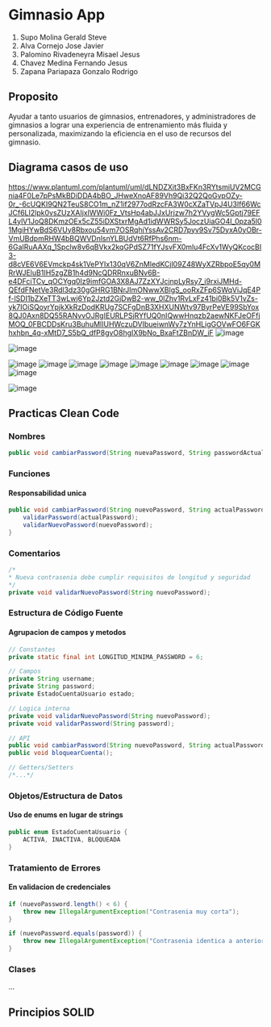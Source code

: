 # Gimnasio App

1. Supo Molina Gerald Steve
1. Alva Cornejo Jose Javier
1. Palomino Rivadeneyra Misael Jesus
1. Chavez Medina Fernando Jesus
1. Zapana Pariapaza Gonzalo Rodrigo

## Proposito

Ayudar a tanto usuarios de gimnasios, entrenadores, y administradores de gimnasios a lograr una experiencia de entrenamiento
más fluida y personalizada, maximizando la eficiencia en el uso de
recursos del gimnasio.

## Diagrama casos de uso 
https://www.plantuml.com/plantuml/uml/dLNDZXit3BxFKn3RYtsmiUV2MCGnia4F0Le7pPsMkBDiDDA4bBO_JHweXnoAF89Vh9Qi32Q2QoGvpOZy-0r_-6cUQKI9QN2TeuS8CO1m_nZ1if2977odRzcFA3W0cXZaTVpJ4U3lf66WcJCf6LI2lpk0vsZUzXAIjxlWWi0Fz_VtsHp4abJJxUrjzw7h2YVygWc5Gptj79EFL4ylV1JoQ8DKmzOEx5cZ55iDXStxrMgAd1idWWRSy5JoczUiaGO4I_0pza5l01MgiHYwBdS6VUy8Rbxou54vm7OSRqhjYssAv2CRD7pyv9Sv75DyxA0yOBr-VmUBdpmRHW4bBQWVDnlsnYLBUdVt6RfPhs6nm-6GaIRuAAXq_1Spclw8v6qBVkx2kqGPdSZ71fYJsvFX0mlu4FcXv1WyQKcocBI3-d8cVE6V6EVmckp4sk1VePYIx130qV6ZnMledKCjl09Z48WyXZRbpoE5qy0MRrWJEluB1IH5zgZB1h4d9NcQDRRnxuBNv6B-e4DFciTCv_qOCYgq0Iz9imfGOA3X8AJ7ZzXYJcjnpLyRsy7_i9rxiJMHd-QEfdFNetVe3Rdl3dz30gGHRG1BNrJImONwwXBlgS_ooRxZFp6SWqViJqE4Pf-lSDI1bZXeTT3wLwj6Yp2Jztd2GjDwB2-ww_0lZhv1RvLxFz41bi0Bk5V1vZs-yk7IOiSQoyrYpjkXkRzDodKRUg7SCFgDnB3XHXUNWtv97ByrPeVE99SbYox8QJ0Axn8DQ55RANvvOJRgIEURLPSjRYfUQ0nIQwwHnqzb2aewNKFJeOFfjMOQ_0FBCDDsKru3BuhuMlIUHWczuDVIbueiwnWy7zYnHLigGOVwFO6FGKhxhbn_4q-xMtD7_S5bQ_dfP8gvO8hgIX9bNo_BxaFtZBnDW_iF
![image](./assets/modelo_casos_uso.png)

![image](https://github.com/user-attachments/assets/69462cb0-e1b8-4ef0-8be7-0fe12818f62f)

![image](./assets/Presentation.png)
![image](./assets/Servicios.png)
![image](./assets/Dominio.png)
![image](./assets/Membresias.png)
![image](./assets/Usuarios.png)
![image](./assets/Notificaciones.png)
![image](./assets/Sesiones.png)
![image](./assets/PlanesEntrenamiento.png)
![image](./assets/Repositorio.png)

![image](https://github.com/user-attachments/assets/a330ed80-678e-4e63-b592-dff888c67bf5)

## Practicas Clean Code
### Nombres
```java
public void cambiarPassword(String nuevaPassword, String passwordActual);
```

### Funciones
#### Responsabilidad unica
```java
public void cambiarPassword(String nuevoPassword, String actualPassword) {
    validarPassword(actualPassword);
    validarNuevoPassword(nuevoPassword);
}
```

### Comentarios
```java
/*
* Nueva contrasenia debe cumplir requisitos de longitud y seguridad
*/
private void validarNuevoPassword(String nuevoPassword);
```
### Estructura de Código Fuente 
#### Agrupacion de campos y metodos
```java
// Constantes
private static final int LONGITUD_MINIMA_PASSWORD = 6;

// Campos
private String username;
private String password;
private EstadoCuentaUsuario estado;

// Logica interna
private void validarNuevoPassword(String nuevoPassword);
private void validarPassword(String password);

// API
public void cambiarPassword(String nuevoPassword, String actualPassword);
public void bloquearCuenta();

// Getters/Setters
/*...*/


```

### Objetos/Estructura de Datos 
#### Uso de enums en lugar de strings
```java
public enum EstadoCuentaUsuario {
    ACTIVA, INACTIVA, BLOQUEADA
}
```
### Tratamiento de Errores
#### En validacion de credenciales
```java
if (nuevoPassword.length() < 6) {
    throw new IllegalArgumentException("Contrasenia muy corta");
}

if (nuevoPassword.equals(password)) {
    throw new IllegalArgumentException("Contrasenia identica a anterior");
}
```
### Clases
...

## Principios SOLID
